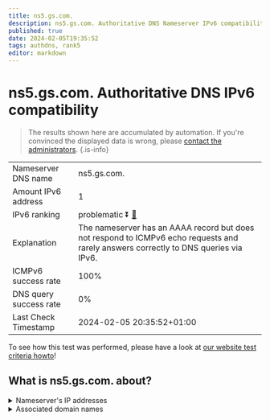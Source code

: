 ```yaml
---
title: ns5.gs.com.
description: ns5.gs.com. Authoritative DNS Nameserver IPv6 compatibility
published: true
date: 2024-02-05T19:35:52
tags: authdns, rank5
editor: markdown
---
```


# ns5.gs.com. Authoritative DNS IPv6 compatibility

> The results shown here are accumulated by automation. If you're convinced the displayed data is wrong, please [contact the administrators](/howto/chat). 
{.is-info}




|   |   |
| - | - |
| Nameserver DNS name | ns5.gs.com.
| Amount IPv6 address | 1
| IPv6 ranking | problematic :arrow_double_down: [🔗](/howto/ranking) |
| Explanation | The nameserver has an AAAA record but does not respond to ICMPv6 echo requests and rarely answers correctly to DNS queries via IPv6. |
| ICMPv6 success rate | 100%|
| DNS query success rate | 0% |
| Last Check Timestamp | 2024-02-05 20:35:52+01:00 |

To see how this test was performed, please have a look at [our website test criteria howto](/howto/testcriteria/authdns)!


## What is ns5.gs.com. about?




<details>
<summary>Nameserver's IP addresses</summary>

2a00:edc0:6259:7:5::2

</details>



<details>
<summary>Associated domain names</summary>

www.goldmansachs.com

</details>
